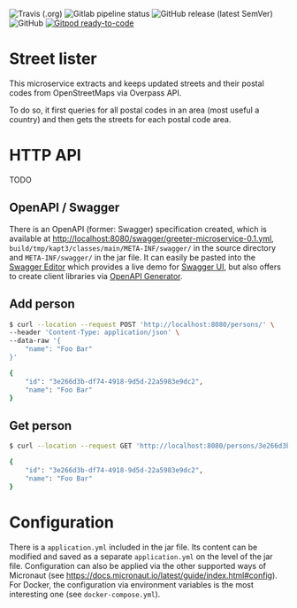 <!--- some badges to display on the GitHub page -->

![Travis (.org)](https://img.shields.io/travis/debuglevel/street-lister?label=Travis%20build)
![Gitlab pipeline status](https://img.shields.io/gitlab/pipeline/debuglevel/street-lister?label=GitLab%20build)
![GitHub release (latest SemVer)](https://img.shields.io/github/v/release/debuglevel/street-lister?sort=semver)
![GitHub](https://img.shields.io/github/license/debuglevel/street-lister)
[![Gitpod ready-to-code](https://img.shields.io/badge/Gitpod-ready--to--code-blue?logo=gitpod)](https://gitpod.io/#https://github.com/debuglevel/street-lister)

# Street lister
This microservice extracts and keeps updated streets and their postal codes from OpenStreetMaps via Overpass API.

To do so, it first queries for all postal codes in an area (most useful a country) and then gets the streets for each postal code area. 

# HTTP API
TODO
## OpenAPI / Swagger

There is an OpenAPI (former: Swagger) specification created, which is available at <http://localhost:8080/swagger/greeter-microservice-0.1.yml>, `build/tmp/kapt3/classes/main/META-INF/swagger/` in the source directory and `META-INF/swagger/` in the jar file. It can easily be pasted into the [Swagger Editor](https://editor.swagger.io) which provides a live demo for [Swagger UI](https://swagger.io/tools/swagger-ui/), but also offers to create client libraries via [OpenAPI Generator](https://openapi-generator.tech).

## Add person
```bash
$ curl --location --request POST 'http://localhost:8080/persons/' \
--header 'Content-Type: application/json' \
--data-raw '{
    "name": "Foo Bar"
}'

{
    "id": "3e266d3b-df74-4918-9d5d-22a5983e9dc2",
    "name": "Foo Bar"
}
```

## Get person
```bash
$ curl --location --request GET 'http://localhost:8080/persons/3e266d3b-df74-4918-9d5d-22a5983e9dc2'

{
    "id": "3e266d3b-df74-4918-9d5d-22a5983e9dc2",
    "name": "Foo Bar"
}
```

# Configuration

There is a `application.yml` included in the jar file. Its content can be modified and saved as a separate `application.yml` on the level of the jar file. Configuration can also be applied via the other supported ways of Micronaut (see <https://docs.micronaut.io/latest/guide/index.html#config>). For Docker, the configuration via environment variables is the most interesting one (see `docker-compose.yml`).
